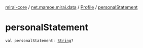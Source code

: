 [mirai-core](../../index.md) / [net.mamoe.mirai.data](../index.md) / [Profile](index.md) / [personalStatement](./personal-statement.md)

# personalStatement

`val personalStatement: `[`String`](https://kotlinlang.org/api/latest/jvm/stdlib/kotlin/-string/index.html)`?`
